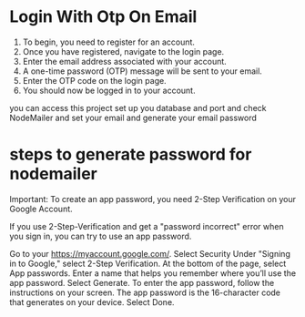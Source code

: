 # Login With Otp On Email

1. To begin, you need to register for an account.
2. Once you have registered, navigate to the login page.
3. Enter the email address associated with your account.
4. A one-time password (OTP) message will be sent to your email.
5. Enter the OTP code on the login page.
6. You should now be logged in to your account.

you can access this project
set up you database 
and port
and check NodeMailer and set your email and generate your email password

# steps to generate password for nodemailer

Important: To create an app password, you need 2-Step Verification on your Google Account.

If you use 2-Step-Verification and get a "password incorrect" error when you sign in, you can try to use an app password.

Go to your https://myaccount.google.com/.
Select Security
Under "Signing in to Google," select 2-Step Verification.
At the bottom of the page, select App passwords.
Enter a name that helps you remember where you’ll use the app password.
Select Generate.
To enter the app password, follow the instructions on your screen. The app password is the 16-character code that generates on your device.
Select Done.